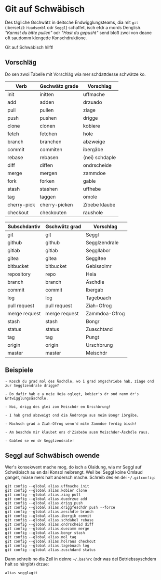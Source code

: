# Git auf Schwäbisch

Des tägliche Gschwätz in deitsche Endwigglungsteams, dia mit `git`
(ibersetzt: `Huadsembl` odr `Seggl`) schaffet, isch efdr a mords Denglish.
_"Kannst du bitte pullen"_ odr _"Hast du gepusht"_ send bloß zwoi von deane oft saudomm klengede Konschdruktione.

Git auf Schwäbisch hilft!

## Vorschläg

Do sen zwoi Tabelle mit Vorschläg wia mer schdattdesse schwätze ko.

| Verb        | Gschwätz grade     | Vorschlag             |
|-------------|--------------------|-----------------------|
| init        | initten            | uffmache              |
| add         | adden              | drzuado               |
| pull        | pullen             | ziage                 |
| push        | pushen             | drigge                |
| clone       | clonen             | kobiere               |
| fetch       | fetchen            | hole                  |
| branch      | branchen           | abzweige              |
| commit      | commiten           | ibergäbe              |
| rebase      | rebasen            | (nei) schdaple        |
| diff        | diffen             | ondrscheide           |
| merge       | mergen             | zammdoe               |
| fork        | forken             | gable                 |
| stash       | stashen            | uffhebe               |
| tag         | taggen             | omole                 |
| cherry-pick | cherry-picken      | Zibebe klaube         |
| checkout    | checkouten         | raushole              |

| Subschdantiv  | Gschwätz grad      | Vorschlag            |
|---------------|--------------------|----------------------|
| git           | git                | Seggl                |
| github        | github             | Segglzendrale        |
| gitlab        | gitlab             | Seggllabor           |
| gitea         | gitea              | Seggltee             |                
| bitbucket     | bitbucket          | Gebissoimr           |
| repository    | repo               | Heia                 |
| branch        | branch             | Äschdle              |
| commit        | commit             | Ibergab              |
| log           | log                | Tagebuach            |
| pull request  | pull request       | Ziah-Ofrog           |
| merge request | merge request      | Zammdoa-Ofrog        |
| stash         | stash              | Bongr                |
| status        | status             | Zuaschtand           |
| tag           | tag                | Pungt                |
| origin        | origin             | Urschbrung           |
| master        | master             | Meischdr             |

## Beispiele

    - Kosch du grad mol des Äschdle, wo i grad omgschriebe hab, ziage ond zur Segglzendrale drigge?

    - Do dafir hab e a neie Heia oglegt, kobier's dr ond nemm dr's Entwigglungsäschdle.

    - Noi, drigg des glei zom Meischdr em Urschbrung!

    - I hab grad abzweigt ond dia Ändronge aus meim Bongr ibrgäbe.

    - Machsch grad a Ziah-Ofrog wenn'd mitm Zammdoe ferdig bisch!

    - Am beschde mir klaubet ons d'Ziabebe ausm Meischder-Äschdle raus.

    - Gabled se en dr Segglzendrale!

## Seggl auf Schwäbisch owende

Wer's konsekwent mache mog, do isch a Olaidung, wia mr Seggl auf Schwäbisch au en dai Konsol neibrengt. Weil bei Seggl koine Omlaud ganget, miase mers halt andersch mache. Schreib des en dei `~/.gitconfig`:

    git config --global alias.uffmache init
    git config --global alias.kobier clone
    git config --global alias.ziag pull
    git config --global alias.duedrzue add
    git config --global alias.drigg push
    git config --global alias.driggfeschdr push --force
    git config --global alias.aeschdle branch
    git config --global alias.ibergib commit
    git config --global alias.schdabel rebase
    git config --global alias.ondrscheid diff
    git config --global alias.duezamm merge
    git config --global alias.bongr stash
    git config --global alias.mol tag
    git config --global alias.holraus checkout
    git config --global alias.tagebuach log
    git config --global alias.zuschdand status

Dann schreib no dia Zeil in deinre `~/.bashrc` (odr was dei Betriebssyschdem halt so härgibt) drzue:

    alias seggl=git
